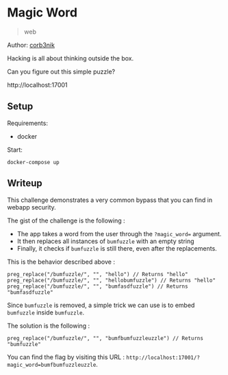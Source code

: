 # Magic Word

> web

Author: [corb3nik](https://github.com/Corb3nik)

Hacking is all about thinking outside the box.

Can you figure out this simple puzzle?

http://localhost:17001


## Setup

Requirements:
- docker

Start:

```shell
docker-compose up
```

## Writeup

This challenge demonstrates a very common bypass that you can find in webapp security.

The gist of the challenge is the following :
- The app takes a word from the user through the `?magic_word=` argument.
- It then replaces all instances of `bumfuzzle` with an empty string
- Finally, it checks if `bumfuzzle` is still there, even after the replacements.

This is the behavior described above :
```
preg_replace("/bumfuzzle/", "", "hello") // Returns "hello"
preg_replace("/bumfuzzle/", "", "hellobumfuzzle") // Returns "hello"
preg_replace("/bumfuzzle/", "", "bumfasdfuzzle") // Returns "bumfasdfuzzle"
```

Since `bumfuzzle` is removed, a simple trick we can use is to embed `bumfuzzle` inside `bumfuzzle`.

The solution is the following :
```
preg_replace("/bumfuzzle/", "", "bumfbumfuzzleuzzle") // Returns "bumfuzzle"
```

You can find the flag by visiting this URL : `http://localhost:17001/?magic_word=bumfbumfuzzleuzzle`.
